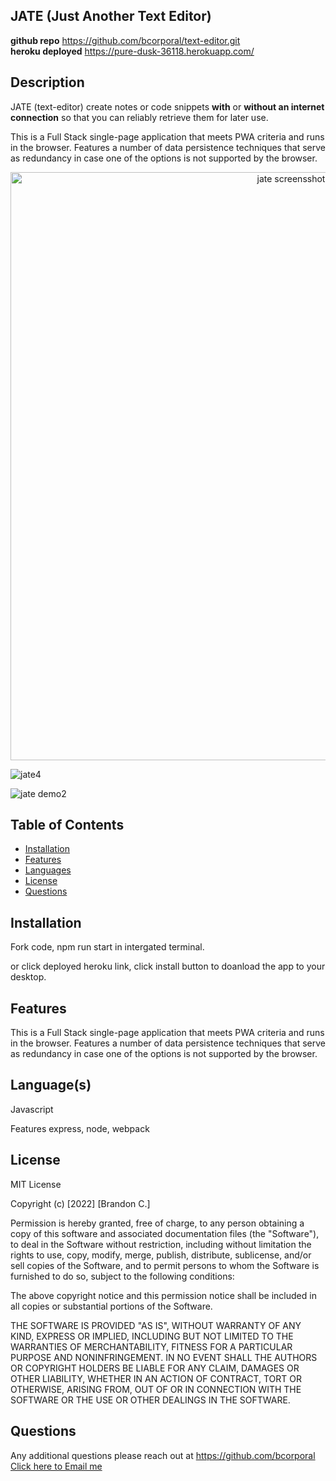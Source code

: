   ## JATE (Just Another Text Editor)
  
   **github repo** https://github.com/bcorporal/text-editor.git <br>
  **heroku deployed** https://pure-dusk-36118.herokuapp.com/
  

  ## Description
  
JATE (text-editor) create notes or code snippets **with** or **without an internet connection** so that you can reliably retrieve them for later use.

This is a Full Stack single-page application that meets PWA criteria and runs in the browser.  Features a number of data persistence techniques that serve as redundancy in case one of the options is not supported by the browser. 
<p align="center">
<img width="941" alt="jate screensshot installed" src="https://user-images.githubusercontent.com/97717660/167977214-4f5e1918-43ac-464d-b3ec-e47c76f593bd.png">
  
![jate4](https://user-images.githubusercontent.com/97717660/167991927-eb009e1d-9713-420f-a8af-3c66c57a71f5.gif)
 
 ![jate demo2](https://user-images.githubusercontent.com/97717660/167992181-4f6ae5c6-5a45-4dd3-b1a5-49a8738d0022.gif)


</p>

  
  
  
  ## Table of Contents
  - [Installation](#installation)
  - [Features](#features)
  - [Languages](#languages)
  - [License](#license)
  - [Questions](#questions)



  ## Installation
  
  Fork code, npm run start in intergated terminal.

  or click deployed heroku link, click install button to doanload the app to your desktop.
  
  





  ## Features
  This is a Full Stack single-page application that meets PWA criteria and runs in the browser.  Features a number of data persistence techniques that serve as redundancy in case one of the options is not supported by the browser. 
  



  ## Language(s)
  Javascript

  Features express, node, webpack
  



  ## License
  MIT License

Copyright (c) [2022] [Brandon C.]

Permission is hereby granted, free of charge, to any person obtaining a copy of this software and associated documentation files (the "Software"), to deal in the Software without restriction, including without limitation the rights to use, copy, modify, merge, publish, distribute, sublicense, and/or sell copies of the Software, and to permit persons to whom the Software is furnished to do so, subject to the following conditions:

The above copyright notice and this permission notice shall be included in all copies or substantial portions of the Software.

THE SOFTWARE IS PROVIDED "AS IS", WITHOUT WARRANTY OF ANY KIND, EXPRESS OR IMPLIED, INCLUDING BUT NOT LIMITED TO THE WARRANTIES OF MERCHANTABILITY, FITNESS FOR A PARTICULAR PURPOSE AND NONINFRINGEMENT. IN NO EVENT SHALL THE AUTHORS OR COPYRIGHT HOLDERS BE LIABLE FOR ANY CLAIM, DAMAGES OR OTHER LIABILITY, WHETHER IN AN ACTION OF CONTRACT, TORT OR OTHERWISE, ARISING FROM, OUT OF OR IN CONNECTION WITH THE SOFTWARE OR THE USE OR OTHER DEALINGS IN THE SOFTWARE.
   




  ## Questions
  Any additional questions please reach out at https://github.com/bcorporal
  [Click here to Email me](mailto:bc@bcorporal.dev)
